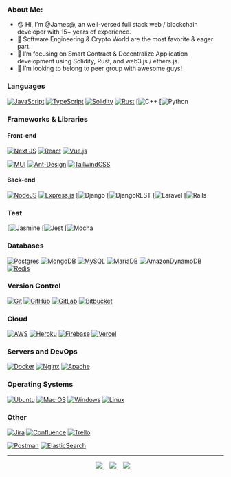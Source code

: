 ### About Me:
- 😘 Hi, I’m @James@, an well-versed full stack web / blockchain developer with 15+ years of experience.
- 👀 Software Engineering & Crypto World are the most favorite & eager part.
- 💫 I’m focusing on Smart Contract & Decentralize Application development using Solidity, Rust, and web3.js / ethers.js.
- 💞️ I’m looking to belong to peer group with awesome guys!

### Languages
[![JavaScript](https://img.shields.io/badge/javascript-%23323330.svg?style=for-the-badge&logo=javascript&logoColor=%23F7DF1E)](https://github.com/blockchaindevlife/)
[![TypeScript](https://img.shields.io/badge/typescript-%23007ACC.svg?style=for-the-badge&logo=typescript&logoColor=white)](https://github.com/blockchaindevlife/)
[![Solidity](https://img.shields.io/badge/Solidity-%23363636.svg?style=for-the-badge&logo=solidity&logoColor=white)](https://github.com/blockchaindevlife/)
[![Rust](https://img.shields.io/badge/rust-%23000000.svg?style=for-the-badge&logo=rust&logoColor=white)](https://github.com/blockchaindevlife/)
[![C++](https://img.shields.io/badge/c++-%2300599C.svg?style=for-the-badge&logo=c%2B%2B&logoColor=white)
[![Python](https://img.shields.io/badge/python-3670A0?style=for-the-badge&logo=python&logoColor=ffdd54)

### Frameworks & Libraries

#### Front-end
[![Next JS](https://img.shields.io/badge/Next-black?style=for-the-badge&logo=next.js&logoColor=white&link=https://github.com/blockchaindevlife/)](https://github.com/blockchaindevlife/)
[![React](https://img.shields.io/badge/react-%2320232a.svg?style=for-the-badge&logo=react&logoColor=%2361DAFB&link=https://github.com/blockchaindevlife/)](https://github.com/blockchaindevlife/)
[![Vue.js](https://img.shields.io/badge/vuejs-%2335495e.svg?style=for-the-badge&logo=vuedotjs&logoColor=%234FC08D&link=https://github.com/blockchaindevlife/)](https://github.com/blockchaindevlife/)


[![MUI](https://img.shields.io/badge/MUI-%230081CB.svg?style=for-the-badge&logo=material-ui&logoColor=white)](https://github.com/blockchaindevlife/)
[![Ant-Design](https://img.shields.io/badge/-AntDesign-%230170FE?style=for-the-badge&logo=ant-design&logoColor=white)](https://github.com/blockchaindevlife/)
[![TailwindCSS](https://img.shields.io/badge/tailwindcss-%2338B2AC.svg?style=for-the-badge&logo=tailwind-css&logoColor=white)](https://github.com/blockchaindevlife)


#### Back-end
[![NodeJS](https://img.shields.io/badge/node.js-6DA55F?style=for-the-badge&logo=node.js&logoColor=white&link=https://github.com/blockchaindevlife/)](https://github.com/blockchaindevlife/)
[![Express.js](https://img.shields.io/badge/express.js-%23404d59.svg?style=for-the-badge&logo=express&logoColor=%2361DAFB)](https://github.com/blockchaindevlife/)
[![Django](https://img.shields.io/badge/django-%23092E20.svg?style=for-the-badge&logo=django&logoColor=white)
[![DjangoREST](https://img.shields.io/badge/DJANGO-REST-ff1709?style=for-the-badge&logo=django&logoColor=white&color=ff1709&labelColor=gray)
[![Laravel](https://img.shields.io/badge/laravel-%23FF2D20.svg?style=for-the-badge&logo=laravel&logoColor=white)
[![Rails](https://img.shields.io/badge/rails-%23CC0000.svg?style=for-the-badge&logo=ruby-on-rails&logoColor=white)


### Test
[![Jasmine](https://img.shields.io/badge/-Jasmine-%238A4182?style=for-the-badge&logo=Jasmine&logoColor=white)
[![Jest](https://img.shields.io/badge/-jest-%23C21325?style=for-the-badge&logo=jest&logoColor=white)
[![Mocha](https://img.shields.io/badge/-mocha-%238D6748?style=for-the-badge&logo=mocha&logoColor=white)



### Databases

[![Postgres](https://img.shields.io/badge/postgres-%23316192.svg?style=for-the-badge&logo=postgresql&logoColor=white)](https://github.com/blockchaindevlife/)
[![MongoDB](https://img.shields.io/badge/MongoDB-%234ea94b.svg?style=for-the-badge&logo=mongodb&logoColor=white)](https://github.com/blockchaindevlife/)
[![MySQL](https://img.shields.io/badge/mysql-%2300f.svg?style=for-the-badge&logo=mysql&logoColor=white)](https://github.com/blockchaindevlife/)
[![MariaDB](https://img.shields.io/badge/MariaDB-003545?style=for-the-badge&logo=mariadb&logoColor=white)](https://github.com/blockchaindevlife/)
[![AmazonDynamoDB](https://img.shields.io/badge/Amazon%20DynamoDB-4053D6?style=for-the-badge&logo=Amazon%20DynamoDB&logoColor=white)](https://github.com/blockchaindevlife/)
[![Redis](https://img.shields.io/badge/redis-%23DD0031.svg?style=for-the-badge&logo=redis&logoColor=white)](https://github.com/blockchaindevlife/)

### Version Control

[![Git](https://img.shields.io/badge/git-%23F05033.svg?style=for-the-badge&logo=git&logoColor=white)](https://github.com/blockchaindevlife/)
[![GitHub](https://img.shields.io/badge/github-%23121011.svg?style=for-the-badge&logo=github&logoColor=white)](https://github.com/blockchaindevlife/)
[![GitLab](https://img.shields.io/badge/gitlab-%23181717.svg?style=for-the-badge&logo=gitlab&logoColor=white)](https://github.com/blockchaindevlife/)
[![Bitbucket](https://img.shields.io/badge/bitbucket-%230047B3.svg?style=for-the-badge&logo=bitbucket&logoColor=white)](https://github.com/blockchaindevlife/)

### Cloud

[![AWS](https://img.shields.io/badge/AWS-%23FF9900.svg?style=for-the-badge&logo=amazon-aws&logoColor=white)](https://github.com/blockchaindevlife/)
[![Heroku](https://img.shields.io/badge/heroku-%23430098.svg?style=for-the-badge&logo=heroku&logoColor=white)](https://github.com/blockchaindevlife/)
[![Firebase](https://img.shields.io/badge/firebase-%23039BE5.svg?style=for-the-badge&logo=firebase)](https://github.com/blockchaindevlife/)
[![Vercel](https://img.shields.io/badge/vercel-%23000000.svg?style=for-the-badge&logo=vercel&logoColor=white)](https://github.com/blockchaindevlife/)

### Servers and DevOps

[![Docker](https://img.shields.io/badge/docker-%230db7ed.svg?style=for-the-badge&logo=docker&logoColor=white)](https://github.com/blockchaindevlife)
[![Nginx](https://img.shields.io/badge/nginx-%23009639.svg?style=for-the-badge&logo=nginx&logoColor=white)](https://github.com/blockchaindevlife)
[![Apache](https://img.shields.io/badge/apache-%23D42029.svg?style=for-the-badge&logo=apache&logoColor=white)](https://github.com/blockchaindevlife)

### Operating Systems

[![Ubuntu](https://img.shields.io/badge/Ubuntu-E95420?style=for-the-badge&logo=ubuntu&logoColor=white)](https://github.com/blockchaindevlife)
[![Mac OS](https://img.shields.io/badge/mac%20os-000000?style=for-the-badge&logo=macos&logoColor=F0F0F0)](https://github.com/blockchaindevlife)
[![Windows](https://img.shields.io/badge/Windows-0078D6?style=for-the-badge&logo=windows&logoColor=white)](https://github.com/blockchaindevlife)
[![Linux](https://img.shields.io/badge/Linux-FCC624?style=for-the-badge&logo=linux&logoColor=black)](https://github.com/blockchaindevlife)

### Other

[![Jira](https://img.shields.io/badge/jira-%230A0FFF.svg?style=for-the-badge&logo=jira&logoColor=white)](https://github.com/blockchaindevlife)
[![Confluence](https://img.shields.io/badge/confluence-%23172BF4.svg?style=for-the-badge&logo=confluence&logoColor=white)](https://github.com/blockchaindevlife)
[![Trello](https://img.shields.io/badge/Trello-%23026AA7.svg?style=for-the-badge&logo=Trello&logoColor=white)](https://github.com/blockchaindevlife)

[![Postman](https://img.shields.io/badge/Postman-FF6C37?style=for-the-badge&logo=postman&logoColor=white)](https://github.com/blockchaindevlife)
[![ElasticSearch](https://img.shields.io/badge/-ElasticSearch-005571?style=for-the-badge&logo=elasticsearch)](https://github.com/blockchaindevlife)


--- 
<p align="center">
<a href="https://t.me/jhlucky35" rel="nofollow">
  <img src="https://camo.githubusercontent.com/0ea1367897b9ee948089a0db824d57a30ce8a5413b59f80d2062b7efcd39ceb3/68747470733a2f2f696d672e736869656c64732e696f2f62616467652f74656c656772616d2d2532333030373742352e7376673f267374796c653d666f722d7468652d6261646765266c6f676f3d74656c656772616d266c6f676f436f6c6f723d7768697465" data-canonical-src="https://img.shields.io/badge/telegram-%230077B5.svg?&amp;style=for-the-badge&amp;logo=telegram&amp;logoColor=white" style="max-width:100%;">
</a>&nbsp;&nbsp;
<a href="https://www.linkedin.com/in/jameshan35" rel="nofollow">
  <img src="https://camo.githubusercontent.com/a493f6833f99fb3c85788d6d9305e6b7a42b838e5ee5d138fd9a8214a7e77472/68747470733a2f2f696d672e736869656c64732e696f2f62616467652f6c696e6b6564696e2d2532333030373742352e7376673f267374796c653d666f722d7468652d6261646765266c6f676f3d6c696e6b6564696e266c6f676f436f6c6f723d7768697465" data-canonical-src="https://img.shields.io/badge/linkedin-%230077B5.svg?&amp;style=for-the-badge&amp;logo=linkedin&amp;logoColor=white" style="max-width:100%;">
</a>&nbsp;&nbsp;
<a href="mailto:jhlucky35@gmail.com">
  <img src="https://camo.githubusercontent.com/44d159cb65c2e906ed744052efc1c933364dddc8f2735fe0782a5f60594ff22d/68747470733a2f2f696d672e736869656c64732e696f2f62616467652f656d61696c206d652d2532333144413146332e7376673f267374796c653d666f722d7468652d6261646765266c6f676f3d676d61696c266c6f676f436f6c6f723d7768697465" data-canonical-src="https://img.shields.io/badge/email me-%231DA1F3.svg?&amp;style=for-the-badge&amp;logo=gmail&amp;logoColor=white" style="max-width:100%;">
</a>&nbsp;&nbsp;
</p>


[github]: https://github.com/blockchaindevlife/

<!---
JamesHan/blockchaindevlife is a ✨ special ✨ repository because its `README.md` (this file) appears on your GitHub profile.
You can click the Preview link to take a look at your changes.
--->

